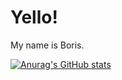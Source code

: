 # Yello!
My name is Boris.

[![Anurag's GitHub stats](https://github-readme-stats.vercel.app/api?username=Chanbora-memo)](https://github.com/anuraghazra/github-readme-stats)
